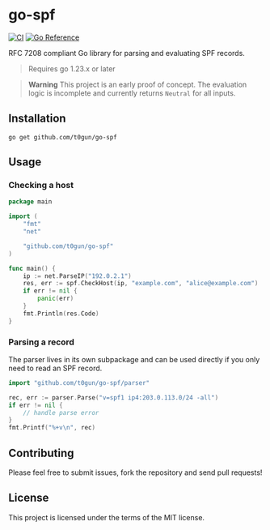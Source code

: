 # go-spf
[![CI](https://github.com/t0gun/go-spf/actions/workflows/go-test.yaml/badge.svg?branch=main)](https://github.com/t0gun/go-spf/actions/workflows/go-test.yaml)
[![Go Reference](https://pkg.go.dev/badge/github.com/t0gun/go-spf.svg)](https://pkg.go.dev/github.com/t0gun/go-spf)

RFC 7208 compliant Go library for parsing and evaluating SPF records.
> Requires go 1.23.x or later

> **Warning**
> This project is an early proof of concept. The evaluation logic is
> incomplete and currently returns `Neutral` for all inputs.

## Installation
```shell
go get github.com/t0gun/go-spf
```

## Usage

### Checking a host
```go
package main

import (
    "fmt"
    "net"

    "github.com/t0gun/go-spf"
)

func main() {
    ip := net.ParseIP("192.0.2.1")
    res, err := spf.CheckHost(ip, "example.com", "alice@example.com")
    if err != nil {
        panic(err)
    }
    fmt.Println(res.Code)
}
```

### Parsing a record
The parser lives in its own subpackage and can be used directly if you only
need to read an SPF record.
```go
import "github.com/t0gun/go-spf/parser"

rec, err := parser.Parse("v=spf1 ip4:203.0.113.0/24 -all")
if err != nil {
    // handle parse error
}
fmt.Printf("%+v\n", rec)
```

## Contributing
Please feel free to submit issues, fork the repository and send pull requests!

## License
This project is licensed under the terms of the MIT license.
